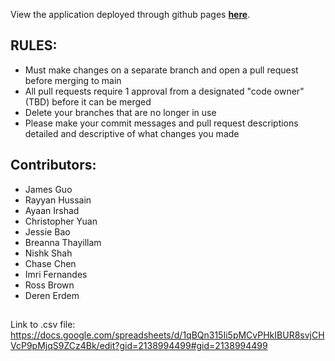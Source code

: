 
View the application deployed through github pages **[here](https://westview-usc-biomechanics-collaboration.github.io/Prepare2Play-Learning-Experience/)**.

## RULES:
- Must make changes on a separate branch and open a pull request before merging to main
- All pull requests require 1 approval from a designated "code owner" (TBD) before it can be merged 
- Delete your branches that are no longer in use
- Please make your commit messages and pull request descriptions detailed and descriptive of what changes you made

## Contributors:
- James Guo
- Rayyan Hussain
- Ayaan Irshad
- Christopher Yuan
- Jessie Bao
- Breanna Thayillam
- Nishk Shah
- Chase Chen
- Imri Fernandes
- Ross Brown
- Deren Erdem

##
Link to .csv file: https://docs.google.com/spreadsheets/d/1qBQn315Ii5pMCvPHkIBUR8svjCHVcP9pMjqS9ZCz4Bk/edit?gid=2138994499#gid=2138994499

